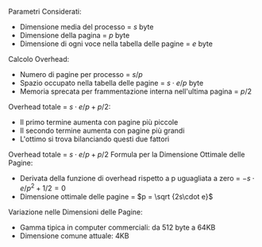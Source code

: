 Parametri Considerati:
- Dimensione media del processo = $s$ byte
- Dimensione della pagina = $p$ byte
- Dimensione di ogni voce nella tabella delle pagine = $e$ byte

Calcolo Overhead:
- Numero di pagine per processo = $s/p$
- Spazio occupato nella tabella delle pagine = $s \cdot e / p$ byte
- Memoria sprecata per frammentazione interna nell'ultima pagina = $p/2$

Overhead totale = $s\cdot e/p+p/2$:
- Il primo termine aumenta con pagine più piccole
- Il secondo termine aumenta con pagine più grandi
- L'ottimo si trova bilanciando questi due fattori

Overhead totale = $s\cdot e/p + p/2$
Formula per la Dimensione Ottimale delle Pagine:
- Derivata della funzione di overhead rispetto a p uguagliata a zero = $-s\cdot e/p^2 + 1/2 = 0$
- Dimensione ottimale delle pagine = $p = \sqrt {2s\cdot e}$

Variazione nelle Dimensioni delle Pagine:
- Gamma tipica in computer commerciali: da 512 byte a 64KB
- Dimensione comune attuale: 4KB



